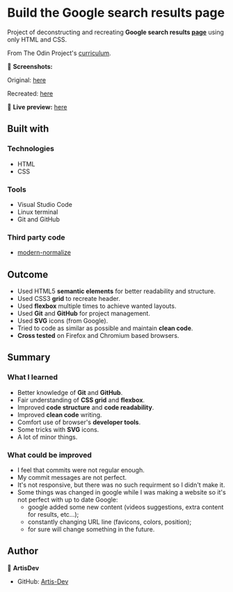 # Build the Google search results page

Project of deconstructing and recreating **Google search results [page](https://www.google.com/search?q=build+this+webpage)** using only HTML and CSS.

From The Odin Project's [curriculum](http://www.theodinproject.com/courses/web-development-101/lessons/html-css).

📸 **Screenshots:**

Original: [here](/extra/original.jpg)

Recreated: [here](/extra/recreated.jpg)

🔗 **Live preview:** [here](https://artis-dev.github.io/google-search-results/)

## Built with

### Technologies

* HTML
* CSS

### Tools

* Visual Studio Code
* Linux terminal
* Git and GitHub

### Third party code

* [modern-normalize](https://github.com/sindresorhus/modern-normalize)

## Outcome

* Used HTML5 **semantic elements** for better readability and structure.
* Used CSS3 **grid** to recreate header.
* Used **flexbox** multiple times to achieve wanted layouts.
* Used **Git** and **GitHub** for project management.
* Used **SVG** icons (from Google).
* Tried to code as similar as possible and maintain **clean code**.
* **Cross tested** on Firefox and Chromium based browsers.

## Summary

### What I learned

* Better knowledge of **Git** and **GitHub**.
* Fair understanding of **CSS grid** and **flexbox**.
* Improved **code structure** and **code readability**.
* Improved **clean code** writing.
* Comfort use of browser's **developer tools**.
* Some tricks with **SVG** icons.
* A lot of minor things.

### What could be improved

* I feel that commits were not regular enough.
* My commit messages are not perfect.
* It's not responsive, but there was no such requirment so I didn't make it.
* Some things was changed in google while I was making a website so it's not perfect with up to date Google:
  * google added some new content (videos suggestions, extra content for results, etc...);
  * constantly changing URL line (favicons, colors, position);
  * for sure will change something in the future.

## Author

👤 **ArtisDev**
* GitHub: [Artis-Dev](https://github.com/artis-dev)
